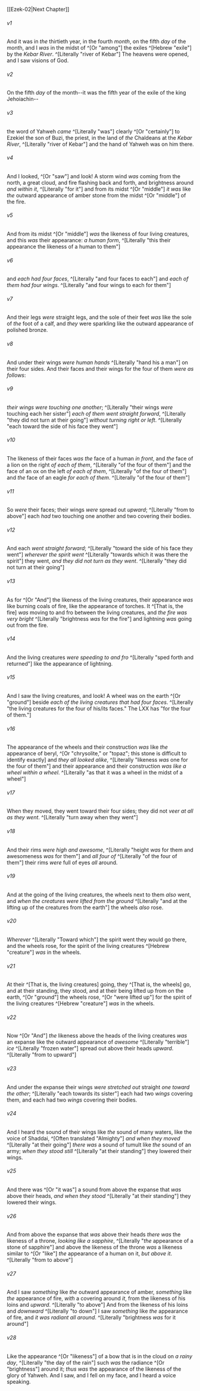 ﻿---
aliases:
  - Ezekiel 1
---

[[Ezek-02|Next Chapter]]

###### v1
And it was in _the_ thirtieth year, in the fourth _month_, on the fifth _day_ of the month, and I _was_ in the midst of ^[Or "among"] the exiles ^[Hebrew "exile"] by the _Kebar River_. ^[Literally "river of Kebar"] The heavens were opened, and I saw visions of God.

###### v2
On the fifth _day_ of the month--it was the fifth year of the exile of the king Jehoiachin--

###### v3
the word of Yahweh _came_ ^[Literally "was"] clearly ^[Or "certainly"] to Ezekiel the son of Buzi, the priest, in the land of _the_ Chaldeans at the _Kebar River_, ^[Literally "river of Kebar"] and the hand of Yahweh was on him there.

###### v4
And I looked, ^[Or "saw"] and look! A storm wind _was_ coming from the north, a great cloud, and fire flashing back and forth, and brightness around _and_ _within it_, ^[Literally "for it"] and from its midst ^[Or "middle"] _it was_ like _the_ outward appearance of amber stone from the midst ^[Or "middle"] of the fire.

###### v5
And from its midst ^[Or "middle"] _was_ the likeness of four living creatures, and this _was_ their appearance: _a human form_, ^[Literally "this their appearance the likeness of a human to them"]

###### v6
and _each had four faces_, ^[Literally "and four faces to each"] and _each of them had four wings_. ^[Literally "and four wings to each for them"]

###### v7
And their legs _were_ straight legs, and the sole of their feet _was_ like the sole of _the_ foot of a calf, and _they_ were sparkling like the outward appearance of polished bronze.

###### v8
And under their wings _were_ _human hands_ ^[Literally "hand his a man"] on their four sides. And their faces and their wings for the four of them _were as follows_:

###### v9
_their wings were touching one another_; ^[Literally "their wings _were_ touching each her sister"] _each of them went straight forward_, ^[Literally "they did not turn at their going"] _without turning right or left_. ^[Literally "each toward the side of his face they went"]

###### v10
The likeness of their faces _was the_ face of a human _in front_, and _the_ face of a lion on the right _of each of them_, ^[Literally "of the four of them"] and the face of an ox on the left _of each of them_, ^[Literally "of the four of them"] and _the_ face of an eagle _for each of them_. ^[Literally "of the four of them"]

###### v11
So _were_ their faces; their wings _were_ spread out _upward_; ^[Literally "from to above"] each _had_ two touching one another and two covering their bodies.

###### v12
And each _went straight forward_; ^[Literally "toward the side of his face they went"] _wherever the spirit went_ ^[Literally "towards which it was there the spirit"] they went, _and_ _they did not turn as they went_. ^[Literally "they did not turn at their going"]

###### v13
As for ^[Or "And"] the likeness of the living creatures, their appearance _was_ like burning coals of fire, like the appearance of torches. It ^[That is, the fire] _was_ moving to and fro between the living creatures, and _the fire was very bright_ ^[Literally "brightness _was_ for the fire"] and lightning _was_ going out from the fire.

###### v14
And the living creatures _were speeding to and fro_ ^[Literally "sped forth and returned"] like the appearance of lightning.

###### v15
And I saw the living creatures, and look! A wheel was on the earth ^[Or "ground"] beside _each of the living creatures that had four faces_. ^[Literally "the living creatures for the four of his/its faces." The LXX has "for the four of them."]

###### v16
The appearance of the wheels and their construction _was_ like _the_ appearance of beryl, ^[Or "chrysolite," or "topaz"; this stone is difficult to identify exactly] and _they all looked alike_, ^[Literally "likeness _was_ one for the four of them"] and their appearance and their construction _was_ _like a wheel within a wheel_. ^[Literally "as that it was a wheel in the midst of a wheel"]

###### v17
When they moved, they went toward their four sides; they did not _veer at all as they went_. ^[Literally "turn away when they went"]

###### v18
And their rims _were high and awesome_, ^[Literally "height _was_ for them and awesomeness _was_ for them"] and _all four of_ ^[Literally "of the four of them"] their rims _were_ full of eyes _all_ around.

###### v19
And at the going of the living creatures, the wheels next to them _also_ went, and _when the creatures were lifted from the ground_ ^[Literally "and at the lifting up of the creatures from the earth"] the wheels _also_ rose.

###### v20
_Wherever_ ^[Literally "Toward which"] the spirit went they would go there, and the wheels rose, for the spirit of the living creatures ^[Hebrew "creature"] _was_ in the wheels.

###### v21
At their ^[That is, the living creatures] going, they ^[That is, the wheels] go, and at their standing, they stood, and at their being lifted up from on the earth, ^[Or "ground"] the wheels rose, ^[Or "were lifted up"] for the spirit of the living creatures ^[Hebrew "creature"] _was_ in the wheels.

###### v22
Now ^[Or "And"] _the_ likeness above the heads of the living creatures _was_ an expanse like the outward appearance of _awesome_ ^[Literally "terrible"] _ice_ ^[Literally "frozen water"] spread out above their heads _upward_. ^[Literally "from to upward"]

###### v23
And under the expanse their wings _were stretched out_ straight _one toward the other_; ^[Literally "each towards its sister"] each had two _wings_ covering them, and each had two _wings_ covering their bodies.

###### v24
And I heard the sound of their wings like _the_ sound of many waters, like the voice of Shaddai, ^[Often translated "Almighty"] _and_ _when they moved_ ^[Literally "at their going"] _there was_ a sound of tumult like _the_ sound of an army; _when they stood still_ ^[Literally "at their standing"] they lowered their wings.

###### v25
And there was ^[Or "it was"] a sound from above the expanse that _was_ above their heads, _and when they stood_ ^[Literally "at their standing"] they lowered their wings.

###### v26
And from above the expanse that _was_ above their heads _there was_ the likeness of a throne, _looking like a sapphire_, ^[Literally "_the_ appearance of a stone of sapphire"] and above the likeness of the throne _was_ a likeness similar to ^[Or "like"] _the_ appearance of a human on it, _but_ _above it_. ^[Literally "from to above"]

###### v27
And I saw _something_ like _the_ outward appearance of amber, _something_ like _the_ appearance of fire, _with_ a covering around _it_, from the likeness of his loins and _upward_. ^[Literally "to above"] And from the likeness of his loins and _downward_ ^[Literally "to down"] I saw _something_ like _the_ appearance of fire, and _it was radiant all around_. ^[Literally "brightness _was_ for it around"]

###### v28
Like the appearance ^[Or "likeness"] of a bow that is in the cloud on _a rainy day_, ^[Literally "the day of the rain"] such _was_ the radiance ^[Or "brightness"] around it; _thus was_ the appearance of the likeness of the glory of Yahweh. And I saw, and I fell on my face, and I heard a voice speaking.